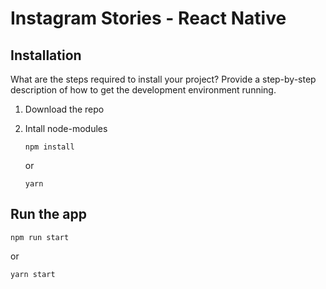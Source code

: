 # Instagram Stories - React Native


## Installation

What are the steps required to install your project? Provide a step-by-step description of how to get the development environment running.

1. Download the repo
2. Intall node-modules

   ```
   npm install
   ```

   or

   ```
   yarn
   ```

## Run the app

```
npm run start
```

or

```
yarn start
```
